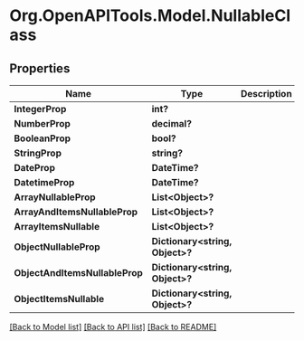 # Org.OpenAPITools.Model.NullableClass

## Properties

Name | Type | Description | Notes
------------ | ------------- | ------------- | -------------
**IntegerProp** | **int?** |  | [optional] 
**NumberProp** | **decimal?** |  | [optional] 
**BooleanProp** | **bool?** |  | [optional] 
**StringProp** | **string?** |  | [optional] 
**DateProp** | **DateTime?** |  | [optional] 
**DatetimeProp** | **DateTime?** |  | [optional] 
**ArrayNullableProp** | **List&lt;Object&gt;?** |  | [optional] 
**ArrayAndItemsNullableProp** | **List&lt;Object&gt;?** |  | [optional] 
**ArrayItemsNullable** | **List&lt;Object&gt;?** |  | [optional] 
**ObjectNullableProp** | **Dictionary&lt;string, Object&gt;?** |  | [optional] 
**ObjectAndItemsNullableProp** | **Dictionary&lt;string, Object&gt;?** |  | [optional] 
**ObjectItemsNullable** | **Dictionary&lt;string, Object&gt;?** |  | [optional] 

[[Back to Model list]](../README.md#documentation-for-models) [[Back to API list]](../README.md#documentation-for-api-endpoints) [[Back to README]](../README.md)

